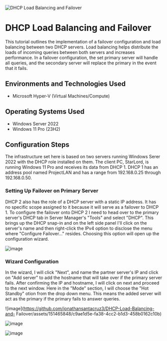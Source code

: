 ![DHCP Load Balancing and Failover](https://github.com/jonathansantacruz3/DHCP-Load-Balancing-and-Failover/assets/151465848/bb187560-3750-4122-b0b9-11860ec0a96a)


<h1>DHCP Load Balancing and Failover</h1>
This tutorial outlines the implementation of a failover configuration and load balancing between two DHCP servers. Load balancing helps distribute the loads of incoming queries between both servers and increases performance. In a failover configuration, the set primary server will handle all queries, and the secondary server will replace the primary in the event that it fails.   <br />


<h2>Environments and Technologies Used</h2>

- Microsoft Hyper-V (Virtual Machines/Compute)
  
<h2>Operating Systems Used </h2>

- Windows Server 2022
- Windows 11 Pro (23H2)

<h2>Configuration Steps</h2>

The infrastructure set here is based on two servers running Windows Serer 2022 with the DHCP role installed on them. The client PC, StarLord, is running Windows 11 Pro and receives its data from DHCP 1. DHCP 1 has an address pool named ProjectLAN and has a range from 192.168.0.25 through 192.168.0.50. 

<h3>Setting Up Failover on Primary Server</h3>
DHCP 2 also has the role of a DHCP server with a static IP address. It has no specific scope assigned to it because it will serve as a failover to DHCP 1. To configure the failover onto DHCP 2 I need to head over to the primary server's DHCP tab in Server Manager's "Tools" and select "DHCP". This brings up the DHCP snap-in and on the left side panel I'll click on the server's name and then right-click the IPv4 option to disclose the menu where "Configure Failover..." resides. Choosing this option will open up the configuration wizard. 

![image](https://github.com/jonathansantacruz3/DHCP-Load-Balancing-and-Failover/assets/151465848/9f23b309-1947-46c2-9bf1-fd556863c0cb)


<h3>Wizard Configuration</h3>
In the wizard, I will click "Next", and name the partner server's IP and click on "Add server" to add the hostname that will take over if the primary server fails. After confirming the IP and hostname, I will click on next and proceed to the next window. Here in the "Mode" section, I will choose the "Hot Standby" otion from the drop down menu. This means the added server will act as the primary if the primary fails to answer queries. 

![image](https://github.com/jonathansantacruz3/DHCP-Load-Balancing-and-
Failover/assets/151465848/c9ae1d5e-fa38-4cc2-b1d3-458b0162c10b)

![image](https://github.com/jonathansantacruz3/DHCP-Load-Balancing-and-Failover/assets/151465848/ae307870-382c-4394-8073-d8f00ea800a8)


![image](https://github.com/jonathansantacruz3/DHCP-Load-Balancing-and-Failover/assets/151465848/027593a7-becf-46b6-a471-bf9803535ef6)

